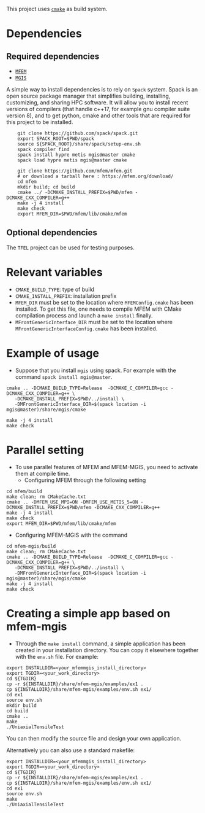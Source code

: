 This project uses [`cmake`](https://cmake.org/) as build system.

# Dependencies

## Required dependencies

- [`MFEM`](https://mfem.org/)
- [`MGIS`](https://github.com/thelfer/MFrontGenericInterfaceSupport)

A simple way to install dependencies is to rely on `Spack` system. 
Spack is an open source package manager that simplifies building, installing, customizing, and sharing HPC software.
It will allow you to install recent versions of compilers (that handle c++17, for example gnu compiler suite version 8),
and to get python, cmake and other tools that are required for this project to be installed.

~~~~{.bash}
    git clone https://github.com/spack/spack.git
    export SPACK_ROOT=$PWD/spack
    source ${SPACK_ROOT}/share/spack/setup-env.sh
    spack compiler find
    spack install hypre metis mgis@master cmake
    spack load hypre metis mgis@master cmake

    git clone https://github.com/mfem/mfem.git
    # or download a tarball here : https://mfem.org/download/
    cd mfem
    mkdir build; cd build
    cmake ../ -DCMAKE_INSTALL_PREFIX=$PWD/mfem -DCMAKE_CXX_COMPILER=g++ 
    make -j 4 install
    make check
    export MFEM_DIR=$PWD/mfem/lib/cmake/mfem
~~~~

## Optional dependencies

The `TFEL` project can be used for testing purposes.

# Relevant variables

- `CMAKE_BUILD_TYPE`: type of build
- `CMAKE_INSTALL_PREFIX`: installation prefix
- `MFEM_DIR` must be set to the location where `MFEMConfig.cmake` has
  been installed. To get this file, one needs to compile MFEM with CMake
  compilation process and launch a `make install` finally.
- `MFrontGenericInterface_DIR` must be set to the location where
  `MFrontGenericInterfaceConfig.cmake` has been installed.

# Example of usage

- Suppose that you install `mgis` using spack. For example with the command `spack install mgis@master`.
~~~~{.bash}
cmake .. -DCMAKE_BUILD_TYPE=Release  -DCMAKE_C_COMPILER=gcc -DCMAKE_CXX_COMPILER=g++ \
   -DCMAKE_INSTALL_PREFIX=$PWD/../install \
   -DMFrontGenericInterface_DIR=$(spack location -i mgis@master)/share/mgis/cmake

make -j 4 install
make check
~~~~

# Parallel setting

- To use parallel features of MFEM and MFEM-MGIS, you need to activate them at compile time.
  - Configuring MFEM through the following setting
~~~~{.bash}
cd mfem/build
make clean; rm CMakeCache.txt
cmake .. -DMFEM_USE_MPI=ON -DMFEM_USE_METIS_5=ON -DCMAKE_INSTALL_PREFIX=$PWD/mfem -DCMAKE_CXX_COMPILER=g++
make -j 4 install
make check
export MFEM_DIR=$PWD/mfem/lib/cmake/mfem
~~~~
  - Configuring MFEM-MGIS with the command
~~~~{.bash}
cd mfem-mgis/build
make clean; rm CMakeCache.txt
cmake .. -DCMAKE_BUILD_TYPE=Release  -DCMAKE_C_COMPILER=gcc -DCMAKE_CXX_COMPILER=g++ \
   -DCMAKE_INSTALL_PREFIX=$PWD/../install \
   -DMFrontGenericInterface_DIR=$(spack location -i mgis@master)/share/mgis/cmake
make -j 4 install
make check
~~~~~

# Creating a simple app based on mfem-mgis

- Through the `make install` command, a simple application
  has been created in your installation directory.
  You can copy it elsewhere together with the `env.sh` file.
  For example:
~~~~{.bash}
export INSTALLDIR=<your_mfemmgis_install_directory>
export TGDIR=<your_work_directory>
cd ${TGDIR}
cp -r ${INSTALLDIR}/share/mfem-mgis/examples/ex1 .
cp ${INSTALLDIR}/share/mfem-mgis/examples/env.sh ex1/
cd ex1
source env.sh
mkdir build
cd build
cmake ..
make
./UniaxialTensileTest 
~~~~
  You can then modify the source file and design your
  own application.

  Alternatively you can also use a standard makefile:
~~~~{.bash}
export INSTALLDIR=<your_mfemmgis_install_directory>
export TGDIR=<your_work_directory>
cd ${TGDIR}
cp -r ${INSTALLDIR}/share/mfem-mgis/examples/ex1 .
cp ${INSTALLDIR}/share/mfem-mgis/examples/env.sh ex1/
cd ex1
source env.sh
make
./UniaxialTensileTest 
~~~~

